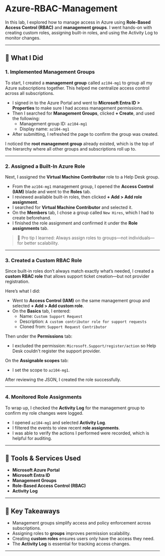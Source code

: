 # Azure-RBAC-Management
In this lab, I explored how to manage access in Azure using **Role-Based Access Control (RBAC)** and **management groups**. I went hands-on with creating custom roles, assigning built-in roles, and using the Activity Log to monitor changes.

---

## 🎯 What I Did

### 1. Implemented Management Groups

To start, I created a **management group** called `az104-mg1` to group all my Azure subscriptions together. This helped me centralize access control across all subscriptions.

- I signed in to the Azure Portal and went to **Microsoft Entra ID > Properties** to make sure I had access management permissions.
- Then I searched for **Management Groups**, clicked **+ Create**, and used the following:
  - Management group ID: `az104-mg1`
  - Display name: `az104-mg1`
- After submitting, I refreshed the page to confirm the group was created.

I noticed the **root management group** already existed, which is the top of the hierarchy where all other groups and subscriptions roll up to.

---

### 2. Assigned a Built-In Azure Role

Next, I assigned the **Virtual Machine Contributor** role to a Help Desk group.

- From the `az104-mg1` management group, I opened the **Access Control (IAM)** blade and went to the **Roles** tab.
- I reviewed available built-in roles, then clicked **+ Add > Add role assignment**.
- I searched for **Virtual Machine Contributor** and selected it.
- On the **Members** tab, I chose a group called `New Hires`, which I had to create beforehand.
- I finished the role assignment and confirmed it under the **Role assignments** tab.

> 🔑 Pro tip I learned: Always assign roles to groups—not individuals—for better scalability.

---

### 3. Created a Custom RBAC Role

Since built-in roles don’t always match exactly what’s needed, I created a **custom RBAC role** that allows support ticket creation—but not provider registration.

Here’s what I did:

- Went to **Access Control (IAM)** on the same management group and selected **+ Add > Add custom role**.
- On the **Basics** tab, I entered:
  - Name: `Custom Support Request`
  - Description: `A custom contributor role for support requests`
  - Cloned from: `Support Request Contributor`

Then under the **Permissions** tab:
- I excluded the permission: `Microsoft.Support/register/action` so Help Desk couldn't register the support provider.

On the **Assignable scopes** tab:
- I set the scope to `az104-mg1`.

After reviewing the JSON, I created the role successfully.

---

### 4. Monitored Role Assignments

To wrap up, I checked the **Activity Log** for the management group to confirm my role changes were logged.

- I opened `az104-mg1` and selected **Activity Log**.
- I filtered the events to view recent **role assignments**.
- I was able to verify the actions I performed were recorded, which is helpful for auditing.

---

## 🧰 Tools & Services Used

- **Microsoft Azure Portal**  
- **Microsoft Entra ID**  
- **Management Groups**  
- **Role-Based Access Control (RBAC)**  
- **Activity Log**

---

## 📌 Key Takeaways

- Management groups simplify access and policy enforcement across subscriptions.
- Assigning roles to **groups** improves permission scalability.
- Creating **custom roles** ensures users only have the access they need.
- The **Activity Log** is essential for tracking access changes.

---


